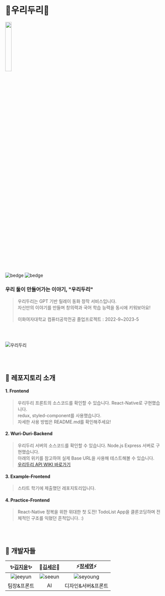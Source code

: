 # 🙌우리두리🙌

<img src="https://github.com/Wuri-Duri/Frontend/assets/55133871/63438f53-5807-4022-b6ff-82149d3f0fcf" width="20%" height="20%">

![bedge](https://img.shields.io/badge/WuriDuri-Kim&Jang-fed041)
![bedge](https://img.shields.io/badge/version-1.1.0-143e68)

### <b>우리 둘이 만들어가는 이야기, "우리두리"</b>

> 우리두리는 GPT 기반 릴레이 동화 창작 서비스입니다.
> <br>자신만의 이야기를 만들며 창의력과 국어 학습 능력을 동시에 키워보아요!
> <br><br>이화여자대학교 컴퓨터공학전공 졸업프로젝트 : 2022-9~2023-5

<br>
<br>

![우리두리](https://github.com/Wuri-Duri/Frontend/assets/55133871/542c3300-d108-4bff-874b-8dcd17f13f9f)

<br>
<br>

## 🐥 레포지토리 소개

#### 1. Frontend

> 우리두리 프론트의 소스코드를 확인할 수 있습니다. React-Native로 구현했습니다.
> <br/> redux, styled-component를 사용했습니다.
> <br/> 자세한 사용 방법은 README.md를 확인해주세요!

#### 2. Wuri-Duri-Backend

> 우리두리 서버의 소스코드를 확인할 수 있습니다. Node.js Express 서버로 구현했습니다.
> <br/> 아래의 위키를 참고하여 실제 Base URL을 사용해 테스트해볼 수 있습니다.
> <br/> [우리두리 API WIKI 바로가기](https://github.com/Wuri-Duri/Wuri-Duri-Backend/wiki)

#### 3. Example-Frontend

> 스타트 학기에 제출했던 레포지토리입니다.

#### 4. Practice-Frontend

> React-Native 정복을 위한 위대한 첫 도전! TodoList App을 클론코딩하며 전체적인 구조를 익혔던 흔적입니다. :)

<br>
<br>

## 🐥 개발자들

|**✨[김지윤](https://github.com/0214jj)✨**|**🍻[김세은](https://github.com/seeun00)🍻**|**⚡[장세영](https://github.com/Say-young)⚡**|
| :----------------------------------------: | :-----------------------------------------: | :-------------------------------------------: |
| ![jeeyun](https://user-images.githubusercontent.com/55133871/205552725-930b9d82-a8d2-42d7-a552-c7c2591de0d0.png) | ![seeun](https://user-images.githubusercontent.com/55133871/205552659-24cf7dc4-6f81-4d1a-8940-52117e4dcdb0.png) | ![seyoung](https://user-images.githubusercontent.com/55133871/205552749-7652fbfc-2460-4c68-8f57-6df65f482986.png) |
|          팀장&프론트       |         AI          |          디자인&서버&프론트       |

<br>
<br>
